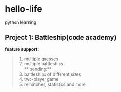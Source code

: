 # hello-life
python learning

## Project 1: Battleship(code academy)
**feature support:**  
> 1. multiple guesses  
> 2. multiple battleships  
** pending:**  
> 1. battleships of different sizes  
> 2. two-player game  
> 3. rematches, statistics and more  
